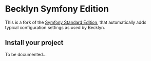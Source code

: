 Becklyn Symfony Edition
=======================

This is a fork of the [Symfony Standard Edition](https://github.com/symfony/symfony-standard), that automatically adds typical configuration settings as used by Becklyn.


Install your project
--------------------

To be documented...
